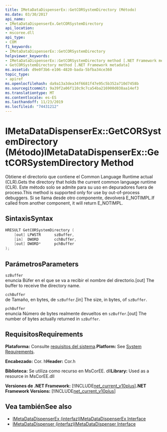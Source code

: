 ```yaml
---
title: IMetaDataDispenserEx::GetCORSystemDirectory (Método)
ms.date: 03/30/2017
api_name:
- IMetaDataDispenserEx.GetCORSystemDirectory
api_location:
- mscoree.dll
api_type:
- COM
f1_keywords:
- IMetaDataDispenserEx::GetCORSystemDirectory
helpviewer_keywords:
- IMetaDataDispenserEx::GetCORSystemDirectory method [.NET Framework metadata]
- GetCORSystemDirectory method [.NET Framework metadata]
ms.assetid: d9e0f3b6-e106-4820-bada-5bfba34ce360
topic_type:
- apiref
ms.openlocfilehash: da9a13a3dea34f6681f47e95c5b352a710d7458b
ms.sourcegitcommit: 9a39f2a06f110c9c7ca54ba216900d038aa14ef3
ms.translationtype: MT
ms.contentlocale: es-ES
ms.lasthandoff: 11/23/2019
ms.locfileid: "74431212"
---
```

# <a name="imetadatadispenserexgetcorsystemdirectory-method"></a><span data-ttu-id="82c8c-102">IMetaDataDispenserEx::GetCORSystemDirectory (Método)</span><span class="sxs-lookup"><span data-stu-id="82c8c-102">IMetaDataDispenserEx::GetCORSystemDirectory Method</span></span>
<span data-ttu-id="82c8c-103">Obtiene el directorio que contiene el Common Language Runtime actual (CLR).</span><span class="sxs-lookup"><span data-stu-id="82c8c-103">Gets the directory that holds the current common language runtime (CLR).</span></span> <span data-ttu-id="82c8c-104">Este método solo se admite para su uso en depuradores fuera de proceso.</span><span class="sxs-lookup"><span data-stu-id="82c8c-104">This method is supported only for use by out-of-process debuggers.</span></span> <span data-ttu-id="82c8c-105">Si se llama desde otro componente, devolverá E_NOTIMPL.</span><span class="sxs-lookup"><span data-stu-id="82c8c-105">If called from another component, it will return E_NOTIMPL.</span></span>  
  
## <a name="syntax"></a><span data-ttu-id="82c8c-106">Sintaxis</span><span class="sxs-lookup"><span data-stu-id="82c8c-106">Syntax</span></span>  
  
```cpp  
HRESULT GetCORSystemDirectory (  
    [out] LPWSTR      szBuffer,   
    [in]  DWORD       cchBuffer,   
    [out] DWORD*      pchBuffer  
);  
```  
  
## <a name="parameters"></a><span data-ttu-id="82c8c-107">Parámetros</span><span class="sxs-lookup"><span data-stu-id="82c8c-107">Parameters</span></span>  
 `szBuffer`  
 <span data-ttu-id="82c8c-108">enuncia Búfer en el que se va a recibir el nombre del directorio.</span><span class="sxs-lookup"><span data-stu-id="82c8c-108">[out] The buffer to receive the directory name.</span></span>  
  
 `cchBuffer`  
 <span data-ttu-id="82c8c-109">de Tamaño, en bytes, de `szBuffer`.</span><span class="sxs-lookup"><span data-stu-id="82c8c-109">[in] The size, in bytes, of `szBuffer`.</span></span>  
  
 `pchBuffer`  
 <span data-ttu-id="82c8c-110">enuncia Número de bytes realmente devueltos en `szBuffer`.</span><span class="sxs-lookup"><span data-stu-id="82c8c-110">[out] The number of bytes actually returned in `szBuffer`.</span></span>  
  
## <a name="requirements"></a><span data-ttu-id="82c8c-111">Requisitos</span><span class="sxs-lookup"><span data-stu-id="82c8c-111">Requirements</span></span>  
 <span data-ttu-id="82c8c-112">**Plataforma:** Consulte [requisitos del sistema](../../../../docs/framework/get-started/system-requirements.md).</span><span class="sxs-lookup"><span data-stu-id="82c8c-112">**Platform:** See [System Requirements](../../../../docs/framework/get-started/system-requirements.md).</span></span>  
  
 <span data-ttu-id="82c8c-113">**Encabezado:** Cor. h</span><span class="sxs-lookup"><span data-stu-id="82c8c-113">**Header:** Cor.h</span></span>  
  
 <span data-ttu-id="82c8c-114">**Biblioteca:** Se utiliza como recurso en MsCorEE. dll</span><span class="sxs-lookup"><span data-stu-id="82c8c-114">**Library:** Used as a resource in MsCorEE.dll</span></span>  
  
 <span data-ttu-id="82c8c-115">**Versiones de .NET Framework:** [!INCLUDE[net_current_v10plus](../../../../includes/net-current-v10plus-md.md)]</span><span class="sxs-lookup"><span data-stu-id="82c8c-115">**.NET Framework Versions:** [!INCLUDE[net_current_v10plus](../../../../includes/net-current-v10plus-md.md)]</span></span>  
  
## <a name="see-also"></a><span data-ttu-id="82c8c-116">Vea también</span><span class="sxs-lookup"><span data-stu-id="82c8c-116">See also</span></span>

- [<span data-ttu-id="82c8c-117">IMetaDataDispenserEx (interfaz)</span><span class="sxs-lookup"><span data-stu-id="82c8c-117">IMetaDataDispenserEx Interface</span></span>](../../../../docs/framework/unmanaged-api/metadata/imetadatadispenserex-interface.md)
- [<span data-ttu-id="82c8c-118">IMetaDataDispenser (interfaz)</span><span class="sxs-lookup"><span data-stu-id="82c8c-118">IMetaDataDispenser Interface</span></span>](../../../../docs/framework/unmanaged-api/metadata/imetadatadispenser-interface.md)
